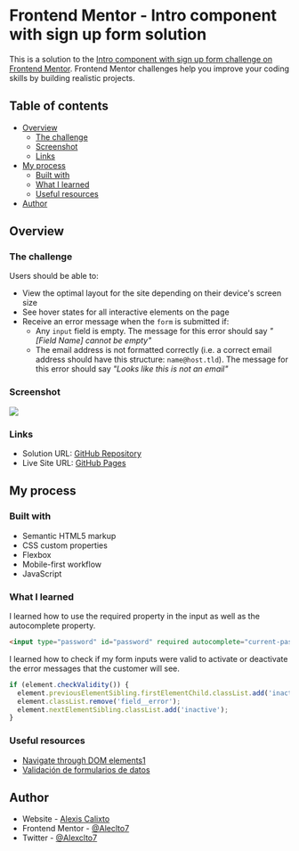 # Frontend Mentor - Intro component with sign up form solution

This is a solution to the [Intro component with sign up form challenge on Frontend Mentor](https://www.frontendmentor.io/challenges/intro-component-with-signup-form-5cf91bd49edda32581d28fd1). Frontend Mentor challenges help you improve your coding skills by building realistic projects. 

## Table of contents

- [Overview](#overview)
  - [The challenge](#the-challenge)
  - [Screenshot](#screenshot)
  - [Links](#links)
- [My process](#my-process)
  - [Built with](#built-with)
  - [What I learned](#what-i-learned)
  - [Useful resources](#useful-resources)
- [Author](#author)


## Overview

### The challenge

Users should be able to:

- View the optimal layout for the site depending on their device's screen size
- See hover states for all interactive elements on the page
- Receive an error message when the `form` is submitted if:
  - Any `input` field is empty. The message for this error should say *"[Field Name] cannot be empty"*
  - The email address is not formatted correctly (i.e. a correct email address should have this structure: `name@host.tld`). The message for this error should say *"Looks like this is not an email"*

### Screenshot

![](https://i.imgur.com/TRPeMQr.png)

### Links

- Solution URL: [GitHub Repository](https://github.com/Aleclto7/intro-component-with-signup-form-master)
- Live Site URL: [GitHub Pages](https://aleclto7.github.io/intro-component-with-signup-form-master/)

## My process

### Built with

- Semantic HTML5 markup
- CSS custom properties
- Flexbox
- Mobile-first workflow
- JavaScript

### What I learned

I learned how to use the required property in the input as well as the autocomplete property.
```html
<input type="password" id="password" required autocomplete="current-password" class="field__input">
```

I learned how to check if my form inputs were valid to activate or deactivate the error messages that the customer will see.
```js
if (element.checkValidity()) {
  element.previousElementSibling.firstElementChild.classList.add('inactive');
  element.classList.remove('field__error');
  element.nextElementSibling.classList.add('inactive');
}
```

### Useful resources

- [Navigate through DOM elements1](https://lenguajejs.com/javascript/dom/navegar-elementos-dom/)
- [Validación de formularios de datos](https://developer.mozilla.org/es/docs/Web/API/HTMLInputElement)

## Author

- Website - [Alexis Calixto](https://pf-aleclto7.netlify.app/)
- Frontend Mentor - [@Aleclto7](https://www.frontendmentor.io/profile/Aleclto7)
- Twitter - [@Alexclto7](https://twitter.com/Alexclto7)
